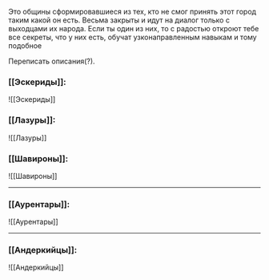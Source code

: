 Это общины сформировавшиеся из тех, кто не смог принять этот город таким какой он есть. Весьма закрыты и идут на диалог только с выходцами их народа. Если ты один из них, то с радостью откроют тебе все секреты, что у них есть, обучат узконаправленным навыкам и тому подобное

Переписать описания(?).
### [[Эскериды]]:
![[Эскериды]]
### [[Лазуры]]:
![[Лазуры]]
### [[Шавироны]]:
![[Шавироны]]

---
### [[Аурентары]]:
![[Аурентары]]

---
### [[Андеркийцы]]:
![[Андеркийцы]]